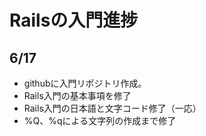 # Railsの入門進捗
## 6/17
+ githubに入門リポジトリ作成。
+ Rails入門の基本事項を修了
+ Rails入門の日本語と文字コード修了（一応）
+ %Q、%qによる文字列の作成まで修了
